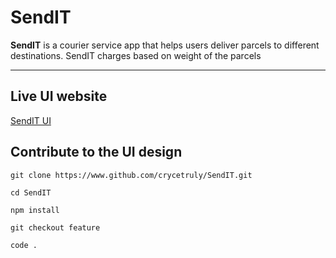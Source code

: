# SendIT
__SendIT__ is a courier service app that helps users deliver parcels to different destinations.
SendIT charges based on weight of the parcels

---
## Live UI website
[SendIT UI](https://crycetruly.github.io/SendIT/ "SendIT UI Pages")

## Contribute to the UI design
```
git clone https://www.github.com/crycetruly/SendIT.git

cd SendIT

npm install

git checkout feature

code .

```

